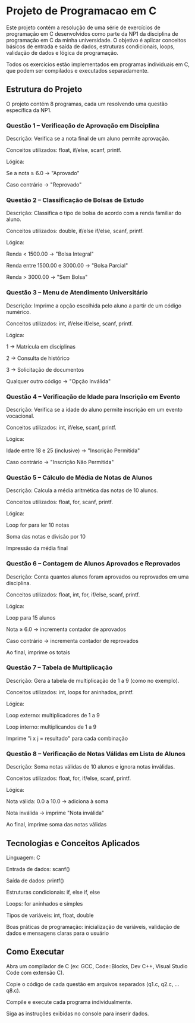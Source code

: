 # Projeto de Programacao em C

Este projeto contém a resolução de uma série de exercícios de programação em C desenvolvidos como parte da NP1 da disciplina de programação em C da minha universidade. O objetivo é aplicar conceitos básicos de entrada e saída de dados, estruturas condicionais, loops, validação de dados e lógica de programação.

Todos os exercícios estão implementados em programas individuais em C, que podem ser compilados e executados separadamente.

## Estrutura do Projeto

O projeto contém 8 programas, cada um resolvendo uma questão específica da NP1.

### Questão 1 – Verificação de Aprovação em Disciplina

Descrição: Verifica se a nota final de um aluno permite aprovação.

Conceitos utilizados: float, if/else, scanf, printf.

Lógica:

Se a nota ≥ 6.0 → "Aprovado"

Caso contrário → "Reprovado"

### Questão 2 – Classificação de Bolsas de Estudo

Descrição: Classifica o tipo de bolsa de acordo com a renda familiar do aluno.

Conceitos utilizados: double, if/else if/else, scanf, printf.

Lógica:

Renda < 1500.00 → "Bolsa Integral"

Renda entre 1500.00 e 3000.00 → "Bolsa Parcial"

Renda > 3000.00 → "Sem Bolsa"

### Questão 3 – Menu de Atendimento Universitário

Descrição: Imprime a opção escolhida pelo aluno a partir de um código numérico.

Conceitos utilizados: int, if/else if/else, scanf, printf.

Lógica:

1 → Matrícula em disciplinas

2 → Consulta de histórico

3 → Solicitação de documentos

Qualquer outro código → "Opção Inválida"

### Questão 4 – Verificação de Idade para Inscrição em Evento

Descrição: Verifica se a idade do aluno permite inscrição em um evento vocacional.

Conceitos utilizados: int, if/else, scanf, printf.

Lógica:

Idade entre 18 e 25 (inclusive) → "Inscrição Permitida"

Caso contrário → "Inscrição Não Permitida"

### Questão 5 – Cálculo de Média de Notas de Alunos

Descrição: Calcula a média aritmética das notas de 10 alunos.

Conceitos utilizados: float, for, scanf, printf.

Lógica:

Loop for para ler 10 notas

Soma das notas e divisão por 10

Impressão da média final

### Questão 6 – Contagem de Alunos Aprovados e Reprovados

Descrição: Conta quantos alunos foram aprovados ou reprovados em uma disciplina.

Conceitos utilizados: float, int, for, if/else, scanf, printf.

Lógica:

Loop para 15 alunos

Nota ≥ 6.0 → incrementa contador de aprovados

Caso contrário → incrementa contador de reprovados

Ao final, imprime os totais

### Questão 7 – Tabela de Multiplicação

Descrição: Gera a tabela de multiplicação de 1 a 9 (como no exemplo).

Conceitos utilizados: int, loops for aninhados, printf.

Lógica:

Loop externo: multiplicadores de 1 a 9

Loop interno: multiplicandos de 1 a 9

Imprime "i x j = resultado" para cada combinação

### Questão 8 – Verificação de Notas Válidas em Lista de Alunos

Descrição: Soma notas válidas de 10 alunos e ignora notas inválidas.

Conceitos utilizados: float, for, if/else, scanf, printf.

Lógica:

Nota válida: 0.0 a 10.0 → adiciona à soma

Nota inválida → imprime "Nota inválida"

Ao final, imprime soma das notas válidas

## Tecnologias e Conceitos Aplicados

Linguagem: C

Entrada de dados: scanf()

Saída de dados: printf()

Estruturas condicionais: if, else if, else

Loops: for aninhados e simples

Tipos de variáveis: int, float, double

Boas práticas de programação: inicialização de variáveis, validação de dados e mensagens claras para o usuário

## Como Executar

Abra um compilador de C (ex: GCC, Code::Blocks, Dev C++, Visual Studio Code com extensão C).

Copie o código de cada questão em arquivos separados (q1.c, q2.c, … q8.c).

Compile e execute cada programa individualmente.

Siga as instruções exibidas no console para inserir dados.
